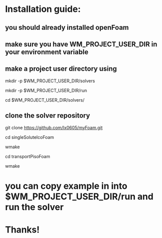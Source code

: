 # Installation guide:
## you should already installed openFoam
## make sure you have WM_PROJECT_USER_DIR in your environment variable
## make a project user directory using

mkdir -p $WM_PROJECT_USER_DIR/solvers

mkdir -p $WM_PROJECT_USER_DIR/run

cd $WM_PROJECT_USER_DIR/solvers/

## clone the solver repository

git clone https://github.com/lx0605/myFoam.git

cd singleSoluteIcoFoam

wmake 

cd transportPisoFoam

wmake

# you can copy example in into $WM_PROJECT_USER_DIR/run and run the solver

# Thanks!
